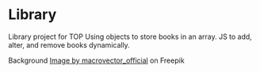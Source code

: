 # Library

Library project for TOP
Using objects to store books in an array.
JS to add, alter, and remove books dynamically.

Background <a href="https://www.freepik.com/free-vector/online-education-seamless-pattern-doodle-style_4525052.htm#page=2&query=books%20seamless%20pattern&position=6&from_view=keyword&track=ais">Image by macrovector_official</a> on Freepik  
